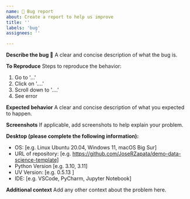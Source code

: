 ```yaml
---
name: 🐛 Bug report
about: Create a report to help us improve
title: ''
labels: 'bug'
assignees: ''

---
```


**Describe the bug 🐛**
A clear and concise description of what the bug is.

**To Reproduce**
Steps to reproduce the behavior:

1. Go to '...'
2. Click on '....'
3. Scroll down to '....'
4. See error

**Expected behavior**
A clear and concise description of what you expected to happen.

**Screenshots**
If applicable, add screenshots to help explain your problem.

**Desktop (please complete the following information):**

- OS: [e.g. Linux Ubuntu 20.04, Windows 11, macOS Big Sur]
- URL of repository: [e.g. https://github.com/JoseRZapata/demo-data-science-template]
- Python Version [e.g. 3.10, 3.11]
- UV Version: [e.g. 0.5.13 ]
- IDE: [e.g. VSCode, PyCharm, Jupyter Notebook]

**Additional context**
Add any other context about the problem here.
